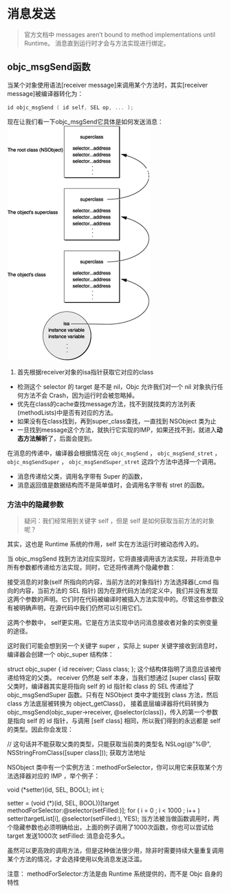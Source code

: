 # 消息发送

>官方文档中 
messages aren’t bound to method implementations until Runtime。
消息直到运行时才会与方法实现进行绑定。

## objc_msgSend函数

当某个对象使用语法[receiver message]来调用某个方法时，其实[receiver message]被编译器转化为：
```c
id objc_msgSend ( id self, SEL op, ... );
```
现在让我们看一下objc_msgSend它具体是如何发送消息：
![](/assets/2.gif)

1. 首先根据receiver对象的isa指针获取它对应的class
- 检测这个 selector 的 target 是不是 nil，Objc 允许我们对一个 nil 对象执行任何方法不会 Crash，因为运行时会被忽略掉。
- 优先在class的cache查找message方法，找不到就找类的方法列表(methodLists)中是否有对应的方法。
- 如果没有在class找到，再到super_class查找，一直找到 NSObject 类为止
- 一旦找到message这个方法，就执行它实现的IMP，如果还找不到，就进入**动态方法解析**了，后面会提到。

在消息的传递中，编译器会根据情况在 `objc_msgSend` ， `objc_msgSend_stret` ， `objc_msgSendSuper` ， `objc_msgSendSuper_stret` 这四个方法中选择一个调用。
- 消息传递给父类，调用名字带有 Super 的函数，
- 消息返回值是数据结构而不是简单值时，会调用名字带有 stret 的函数。

### 方法中的隐藏参数

>疑问：我们经常用到关键字 self ，但是 self 是如何获取当前方法的对象呢？

其实，这也是 Runtime 系统的作用，self 实在方法运行时被动态传入的。

当 objc_msgSend 找到方法对应实现时，它将直接调用该方法实现，并将消息中所有参数都传递给方法实现，同时，它还将传递两个隐藏参数：

接受消息的对象(self 所指向的内容，当前方法的对象指针)
方法选择器(_cmd 指向的内容，当前方法的 SEL 指针)
因为在源代码方法的定义中，我们并没有发现这两个参数的声明。它们时在代码被编译时被插入方法实现中的。尽管这些参数没有被明确声明，在源代码中我们仍然可以引用它们。

这两个参数中， self更实用。它是在方法实现中访问消息接收者对象的实例变量的途径。

这时我们可能会想到另一个关键字 super ，实际上 super 关键字接收到消息时，编译器会创建一个 objc_super 结构体：

struct objc_super { id receiver; Class class; };
这个结构体指明了消息应该被传递给特定的父类。 receiver 仍然是 self 本身，当我们想通过 [super class] 获取父类时，编译器其实是将指向 self 的 id 指针和 class 的 SEL 传递给了 objc_msgSendSuper 函数。只有在 NSObject 类中才能找到 class 方法，然后 class 方法底层被转换为 object_getClass()， 接着底层编译器将代码转换为 objc_msgSend(objc_super->receiver, @selector(class))，传入的第一个参数是指向 self 的 id 指针，与调用 [self class] 相同，所以我们得到的永远都是 self 的类型。因此你会发现：

// 这句话并不能获取父类的类型，只能获取当前类的类型名
NSLog(@"%@", NSStringFromClass([super class]));
获取方法地址

NSObject 类中有一个实例方法：methodForSelector，你可以用它来获取某个方法选择器对应的 IMP ，举个例子：

void (*setter)(id, SEL, BOOL);
int i;

setter = (void (*)(id, SEL, BOOL))[target
    methodForSelector:@selector(setFilled:)];
for ( i = 0 ; i < 1000 ; i++ )
    setter(targetList[i], @selector(setFilled:), YES);
当方法被当做函数调用时，两个隐藏参数也必须明确给出，上面的例子调用了1000次函数，你也可以尝试给 target 发送1000次 setFilled: 消息会花多久。

虽然可以更高效的调用方法，但是这种做法很少用，除非时需要持续大量重复调用某个方法的情况，才会选择使用以免消息发送泛滥。

注意：
methodForSelector:方法是由 Runtime 系统提供的，而不是 Objc 自身的特性